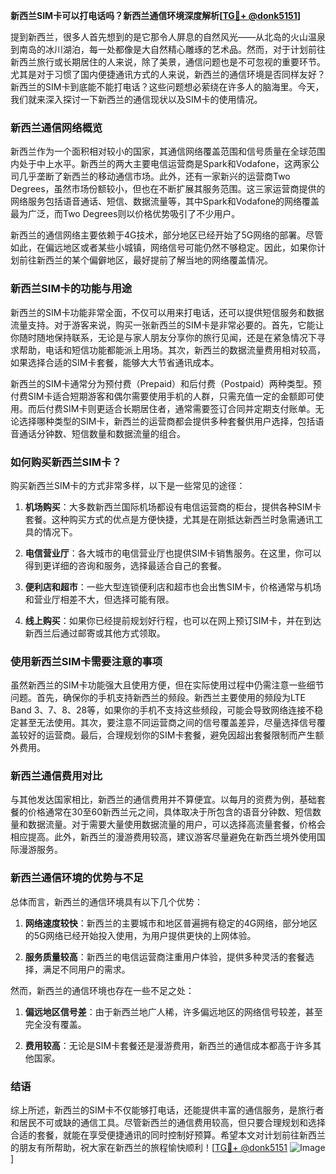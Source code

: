 **新西兰SIM卡可以打电话吗？新西兰通信环境深度解析[[TG💪+ @donk5151](https://t.me/s/donk5151)]**

提到新西兰，很多人首先想到的是它那令人屏息的自然风光——从北岛的火山温泉到南岛的冰川湖泊，每一处都像是大自然精心雕琢的艺术品。然而，对于计划前往新西兰旅行或长期居住的人来说，除了美景，通信问题也是不可忽视的重要环节。尤其是对于习惯了国内便捷通讯方式的人来说，新西兰的通信环境是否同样友好？新西兰的SIM卡到底能不能打电话？这些问题想必萦绕在许多人的脑海里。今天，我们就来深入探讨一下新西兰的通信现状以及SIM卡的使用情况。

### 新西兰通信网络概览

新西兰作为一个面积相对较小的国家，其通信网络覆盖范围和信号质量在全球范围内处于中上水平。新西兰的两大主要电信运营商是Spark和Vodafone，这两家公司几乎垄断了新西兰的移动通信市场。此外，还有一家新兴的运营商Two Degrees，虽然市场份额较小，但也在不断扩展其服务范围。这三家运营商提供的网络服务包括语音通话、短信、数据流量等，其中Spark和Vodafone的网络覆盖最为广泛，而Two Degrees则以价格优势吸引了不少用户。

新西兰的通信网络主要依赖于4G技术，部分地区已经开始了5G网络的部署。尽管如此，在偏远地区或者某些小城镇，网络信号可能仍然不够稳定。因此，如果你计划前往新西兰的某个偏僻地区，最好提前了解当地的网络覆盖情况。

### 新西兰SIM卡的功能与用途

新西兰的SIM卡功能非常全面，不仅可以用来打电话，还可以提供短信服务和数据流量支持。对于游客来说，购买一张新西兰的SIM卡是非常必要的。首先，它能让你随时随地保持联系，无论是与家人朋友分享你的旅行见闻，还是在紧急情况下寻求帮助，电话和短信功能都能派上用场。其次，新西兰的数据流量费用相对较高，如果选择合适的SIM卡套餐，能够大大节省通讯成本。

新西兰的SIM卡通常分为预付费（Prepaid）和后付费（Postpaid）两种类型。预付费SIM卡适合短期游客和偶尔需要使用手机的人群，只需充值一定的金额即可使用。而后付费SIM卡则更适合长期居住者，通常需要签订合同并定期支付账单。无论选择哪种类型的SIM卡，新西兰的运营商都会提供多种套餐供用户选择，包括语音通话分钟数、短信数量和数据流量的组合。

### 如何购买新西兰SIM卡？

购买新西兰SIM卡的方式非常多样，以下是一些常见的途径：

1. **机场购买**：大多数新西兰国际机场都设有电信运营商的柜台，提供各种SIM卡套餐。这种购买方式的优点是方便快捷，尤其是在刚抵达新西兰时急需通讯工具的情况下。

2. **电信营业厅**：各大城市的电信营业厅也提供SIM卡销售服务。在这里，你可以得到更详细的咨询和服务，选择最适合自己的套餐。

3. **便利店和超市**：一些大型连锁便利店和超市也会出售SIM卡，价格通常与机场和营业厅相差不大，但选择可能有限。

4. **线上购买**：如果你已经提前规划好行程，也可以在网上预订SIM卡，并在到达新西兰后通过邮寄或其他方式领取。

### 使用新西兰SIM卡需要注意的事项

虽然新西兰的SIM卡功能强大且使用方便，但在实际使用过程中仍需注意一些细节问题。首先，确保你的手机支持新西兰的频段。新西兰主要使用的频段为LTE Band 3、7、8、28等，如果你的手机不支持这些频段，可能会导致网络连接不稳定甚至无法使用。其次，要注意不同运营商之间的信号覆盖差异，尽量选择信号覆盖较好的运营商。最后，合理规划你的SIM卡套餐，避免因超出套餐限制而产生额外费用。

### 新西兰通信费用对比

与其他发达国家相比，新西兰的通信费用并不算便宜。以每月的资费为例，基础套餐的价格通常在30至60新西兰元之间，具体取决于所包含的语音分钟数、短信数量和数据流量。对于需要大量使用数据流量的用户，可以选择高流量套餐，价格会相应提高。此外，新西兰的漫游费用较高，建议游客尽量避免在新西兰境外使用国际漫游服务。

### 新西兰通信环境的优势与不足

总体而言，新西兰的通信环境具有以下几个优势：

1. **网络速度较快**：新西兰的主要城市和地区普遍拥有稳定的4G网络，部分地区的5G网络已经开始投入使用，为用户提供更快的上网体验。
   
2. **服务质量较高**：新西兰的电信运营商注重用户体验，提供多种灵活的套餐选择，满足不同用户的需求。

然而，新西兰的通信环境也存在一些不足之处：

1. **偏远地区信号差**：由于新西兰地广人稀，许多偏远地区的网络信号较差，甚至完全没有覆盖。
   
2. **费用较高**：无论是SIM卡套餐还是漫游费用，新西兰的通信成本都高于许多其他国家。

### 结语

综上所述，新西兰的SIM卡不仅能够打电话，还能提供丰富的通信服务，是旅行者和居民不可或缺的通信工具。尽管新西兰的通信费用较高，但只要合理规划和选择合适的套餐，就能在享受便捷通讯的同时控制好预算。希望本文对计划前往新西兰的朋友有所帮助，祝大家在新西兰的旅程愉快顺利！[[TG💪+ @donk5151](https://t.me/s/donk5151) ![Image](https://i.postimg.cc/rwNCRYN7/Snipaste-2025-04-30-17-27-05.png)]